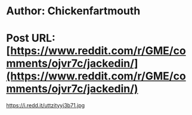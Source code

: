 # Author: Chickenfartmouth
# Post URL: [https://www.reddit.com/r/GME/comments/ojvr7c/jackedin/](https://www.reddit.com/r/GME/comments/ojvr7c/jackedin/)


https://i.redd.it/uttzityyj3b71.jpg